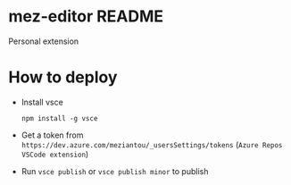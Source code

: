 # mez-editor README

Personal extension

# How to deploy

- Install vsce

    ```
    npm install -g vsce
    ```

- Get a token from `https://dev.azure.com/meziantou/_usersSettings/tokens` (`Azure Repos VSCode extension`)
- Run `vsce publish` or `vsce publish minor` to publish
